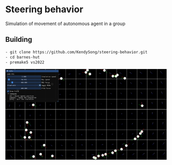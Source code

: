 # Steering behavior
Simulation of movement of autonomous agent in a group

## Building
```git
- git clone https://github.com/KendySong/steering-behavior.git
- cd barnes-hut
- premake5 vs2022
```

<img src="/screenshots/circular-vector-field.png">